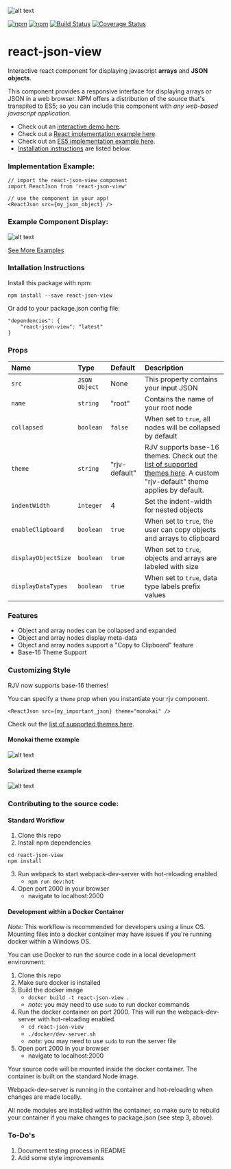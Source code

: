 ![alt text](https://github.com/mac-s-g/react-json-view/blob/master/doc/rjv-icon-alt.png?raw=true)

[![npm](https://img.shields.io/npm/v/react-json-view.svg)](https://www.npmjs.com/package/react-json-view) [![npm](https://img.shields.io/npm/l/react-json-view.svg)](https://github.com/mac-s-g/react-json-view/blob/master/LISCENSE) [![Build Status](https://travis-ci.org/mac-s-g/react-json-view.svg)](https://travis-ci.org/mac-s-g/react-json-view) [![Coverage Status](https://coveralls.io/repos/github/mac-s-g/react-json-view/badge.svg?branch=master)](https://coveralls.io/github/mac-s-g/react-json-view?branch=master)

# react-json-view
Interactive react component for displaying javascript **arrays** and **JSON objects**.

This component provides a responsive interface for displaying arrays or JSON in a web browser.  NPM offers a distribution of the source that's transpiled to ES5; so you can include this component with *any web-based javascript application*.

  * Check out an [interactive demo here](https://mac-s-g.github.io/react-json-view/example/example.html).
  * Check out a [React implementation example here](https://github.com/mac-s-g/react-json-view/blob/master/example/example.js).
  * Check out an [ES5 implementation example here](https://github.com/mac-s-g/react-json-view/blob/master/example/example.html).
  * [Installation instructions](#intallation-instructions) are listed below.

### Implementation Example:
```
// import the react-json-view component
import ReactJson from 'react-json-view'

// use the component in your app!
<ReactJson src={my_json_object} />
```

### Example Component Display:
![alt text](https://github.com/mac-s-g/react-json-view/blob/master/doc/output-example-11.png?raw=true "Output Example")

[See More Examples](https://mac-s-g.github.io/react-json-view/example/example.html)

### Intallation Instructions
Install this package with npm:
```
npm install --save react-json-view
```
Or add to your package.json config file:
```
"dependencies": {
    "react-json-view": "latest"
}
```

### Props
Name|Type|Default|Description
|:---|:---|:---|:---
`src`|`JSON Object`|None|This property contains your input JSON
`name`|`string`|"root"|Contains the name of your root node
`collapsed`|`boolean`|`false`|When set to `true`, all nodes will be collapsed by default
`theme`|`string`|"rjv-default"|RJV supports base-16 themes.  Check out the [list of supported themes here](https://github.com/gaearon/base16-js/tree/master/src). A custom "rjv-default" theme applies by default.
`indentWidth`|`integer`|4|Set the indent-width for nested objects
`enableClipboard`|`boolean`|`true`|When set to `true`, the user can copy objects and arrays to clipboard
`displayObjectSize`|`boolean`|`true`|When set to `true`, objects and arrays are labeled with size
`displayDataTypes`|`boolean`|`true`|When set to `true`, data type labels prefix values

### Features
* Object and array nodes can be collapsed and expanded
* Object and array nodes display meta-data
* Object and array nodes support a "Copy to Clipboard" feature
* Base-16 Theme Support

### Customizing Style
RJV now supports base-16 themes!

You can specify a `theme` prop when you instantiate your rjv component.
```
<ReactJson src={my_important_json} theme="monokai" />
```
Check out the [list of supported themes here](https://github.com/gaearon/base16-js/tree/master/src).

#### Monokai theme example
![alt text](https://github.com/mac-s-g/react-json-view/blob/master/doc/output-example-monokai-1.png?raw=true "Base-16 Theme Example")

#### Solarized theme example
![alt text](https://github.com/mac-s-g/react-json-view/blob/master/doc/output-example-solarized-1.png?raw=true "Base-16 Theme Example")

### Contributing to the source code:
#### Standard Workflow
  1. Clone this repo
  2. Install npm dependencies
```
cd react-json-view
npm install
```
  3. Run webpack to start webpack-dev-server with hot-reloading enabled
      * `npm run dev:hot`
  4. Open port 2000 in your browser
      * navigate to localhost:2000

#### Development within a Docker Container
*Note:* This workflow is recommended for developers using a linux OS.  Mounting files into a docker container may have issues if you're running docker within a Windows OS.

You can use Docker to run the source code in a local development environment:
  1. Clone this repo
  2. Make sure docker is installed
  3. Build the docker image
      * `docker build -t react-json-view .`
      * *note:* you may need to use `sudo` to run docker commands
  4. Run the docker container on port 2000.  This will run the webpack-dev-server with hot-reloading enabled.
      * `cd react-json-view`
      * `./docker/dev-server.sh`
      * *note:* you may need to use `sudo` to run the server file
  5. Open port 2000 in your browser
      * navigate to localhost:2000

Your source code will be mounted inside the docker container.  The container is built on the standard Node image.

Webpack-dev-server is running in the container and hot-reloading when changes are made locally.

All node modules are installed within the container, so make sure to rebuild your container if you make changes to package.json (see step 3, above).

### To-Do's
1. Document testing process in README
2. Add some style improvements
